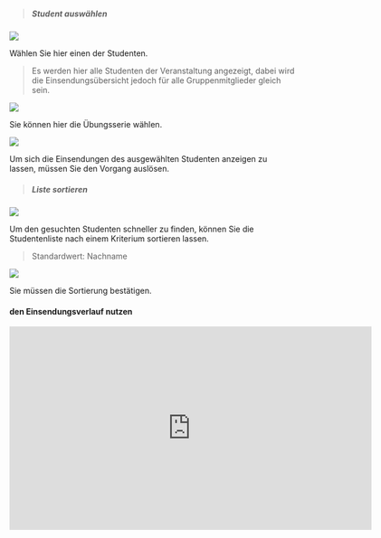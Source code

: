 <!--
  - @file page_admin_uploadHistory_select_de.md
  -
  - @license http://www.gnu.org/licenses/gpl-3.0.html GPL version 3
  -
  - @package OSTEPU (https://github.com/ostepu/system)
  - @since 0.4.3
  -
  - @author Till Uhlig <till.uhlig@student.uni-halle.de>
  - @date 2015
 -->


> ##### Student auswählen #####

![](selectC.png)

Wählen Sie hier einen der Studenten.

> Es werden hier alle Studenten der Veranstaltung angezeigt, dabei wird die Einsendungsübersicht jedoch für alle Gruppenmitglieder gleich sein.

![](selectE.png)

Sie können hier die Übungsserie wählen.

![](selectB.png)

Um sich die Einsendungen des ausgewählten Studenten anzeigen zu lassen, müssen Sie den Vorgang auslösen.

> ##### Liste sortieren #####

![](selectD.png)

Um den gesuchten Studenten schneller zu finden, können Sie die Studentenliste nach einem Kriterium sortieren lassen.

> Standardwert: Nachname

![](selectA.png)

Sie müssen die Sortierung bestätigen.

#### den Einsendungsverlauf nutzen

<iframe width="640" height="360" src="https://www.youtube-nocookie.com/embed/T6UFJQ-Kj3o?list=PLfnTtQX6vUn2lHxmo2WqLsPaEZihOEczh&amp;showinfo=0" frameborder="0" allowfullscreen></iframe>